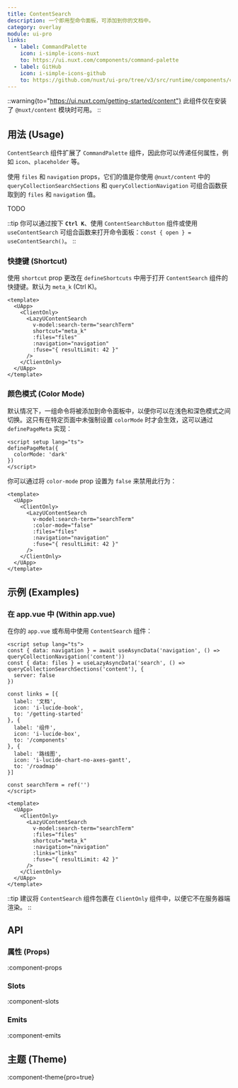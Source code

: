 ```yaml
---
title: ContentSearch
description: 一个即用型命令面板，可添加到你的文档中。
category: overlay
module: ui-pro
links:
  - label: CommandPalette
    icon: i-simple-icons-nuxt
    to: https://ui.nuxt.com/components/command-palette
  - label: GitHub
    icon: i-simple-icons-github
    to: https://github.com/nuxt/ui-pro/tree/v3/src/runtime/components/content/ContentSearch.vue
---
```


::warning{to="https://ui.nuxt.com/getting-started/content"}
此组件仅在安装了 `@nuxt/content` 模块时可用。
::

## 用法 (Usage)

`ContentSearch` 组件扩展了 `CommandPalette` 组件，因此你可以传递任何属性，例如 `icon`、`placeholder` 等。

使用 `files` 和 `navigation` props，它们的值是你使用 `@nuxt/content` 中的 `queryCollectionSearchSections` 和 `queryCollectionNavigation` 可组合函数获取到的 `files` 和 `navigation` 值。

TODO

::tip
你可以通过按下 **`Ctrl K`**、使用 `ContentSearchButton` 组件或使用 `useContentSearch` 可组合函数来打开命令面板：`const { open } = useContentSearch()`。
::

### 快捷键 (Shortcut)

使用 `shortcut` prop 更改在 `defineShortcuts` 中用于打开 `ContentSearch` 组件的快捷键。默认为 `meta_k` (Ctrl K)。

```vue{6} [app.vue]
<template>
  <UApp>
    <ClientOnly>
      <LazyUContentSearch
        v-model:search-term="searchTerm"
        shortcut="meta_k"
        :files="files"
        :navigation="navigation"
        :fuse="{ resultLimit: 42 }"
      />
    </ClientOnly>
  </UApp>
</template>
```

### 颜色模式 (Color Mode)

默认情况下，一组命令将被添加到命令面板中，以便你可以在浅色和深色模式之间切换。这只有在特定页面中未强制设置 `colorMode` 时才会生效，这可以通过 `definePageMeta` 实现：

```vue [pages/index.vue]
<script setup lang="ts">
definePageMeta({
  colorMode: 'dark'
})
</script>
```

你可以通过将 `color-mode` prop 设置为 `false` 来禁用此行为：

```vue{6} [app.vue]
<template>
  <UApp>
    <ClientOnly>
      <LazyUContentSearch
        v-model:search-term="searchTerm"
        :color-mode="false"
        :files="files"
        :navigation="navigation"
        :fuse="{ resultLimit: 42 }"
      />
    </ClientOnly>
  </UApp>
</template>
```

## 示例 (Examples)

### 在 app.vue 中 (Within app.vue)

在你的 `app.vue` 或布局中使用 `ContentSearch` 组件：

```vue [app.vue]
<script setup lang="ts">
const { data: navigation } = await useAsyncData('navigation', () => queryCollectionNavigation('content'))
const { data: files } = useLazyAsyncData('search', () => queryCollectionSearchSections('content'), {
  server: false
})

const links = [{
  label: '文档',
  icon: 'i-lucide-book',
  to: '/getting-started'
}, {
  label: '组件',
  icon: 'i-lucide-box',
  to: '/components'
}, {
  label: '路线图',
  icon: 'i-lucide-chart-no-axes-gantt',
  to: '/roadmap'
}]

const searchTerm = ref('')
</script>

<template>
  <UApp>
    <ClientOnly>
      <LazyUContentSearch
        v-model:search-term="searchTerm"
        :files="files"
        shortcut="meta_k"
        :navigation="navigation"
        :links="links"
        :fuse="{ resultLimit: 42 }"
      />
    </ClientOnly>
  </UApp>
</template>
```

::tip
建议将 `ContentSearch` 组件包裹在 `ClientOnly` 组件中，以便它不在服务器端渲染。
::

## API

### 属性 (Props)

:component-props

### Slots

:component-slots

### Emits

:component-emits

## 主题 (Theme)

:component-theme{pro=true}
